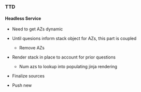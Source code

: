 

### TTD 


#### Headless Service 

- Need to get AZs dynamic
- Until quesions inform stack object for AZs, this part is coupled 
    - Remove AZs
- Render stack in place to account for prior questions 
    - Num azs to lookup into populating jinja rendering

- Finalize sources 
- Push new 



